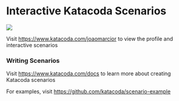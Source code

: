 # Interactive Katacoda Scenarios

[![](http://shields.katacoda.com/katacoda/joaomarcior/count.svg)](https://www.katacoda.com/joaomarcior "Get your profile on Katacoda.com")

Visit https://www.katacoda.com/joaomarcior to view the profile and interactive scenarios

### Writing Scenarios
Visit https://www.katacoda.com/docs to learn more about creating Katacoda scenarios

For examples, visit https://github.com/katacoda/scenario-example
